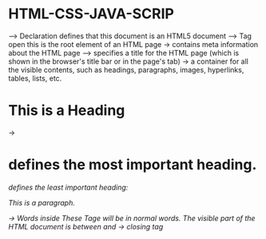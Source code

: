 # HTML-CSS-JAVA-SCRIP

<!DOCTYPE html> -->  Declaration defines that this document is an HTML5 document
<html>   --> Tag open   this is the root element of an HTML page
<head>   ->  contains meta information about the HTML page
<title>Page Title</title>    --> specifies a title for the HTML page (which is shown in the browser's title bar or in the page's tab)
</head>
<body>     ->  a container for all the visible contents, such as headings, paragraphs, images, hyperlinks, tables, lists, etc.

<h1>This is a Heading</h1>  ->  <h1> defines the most important heading. <h6> defines the least important heading: 
<p>This is a paragraph.</p> -> Words inside These Tage will be in normal words.

</body>  The visible part of the HTML document is between <body> and </body>
</html>  -> closing tag

